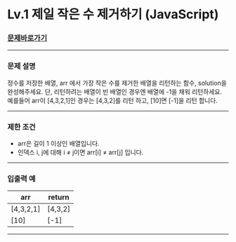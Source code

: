 # Lv.1 제일 작은 수 제거하기 (JavaScript)

### [문제바로가기](https://school.programmers.co.kr/learn/courses/30/lessons/12935)

<hr/>

### 문제 설명

정수를 저장한 배열, arr 에서 가장 작은 수를 제거한 배열을 리턴하는 함수, solution을 완성해주세요. 단, 리턴하려는 배열이 빈 배열인 경우엔 배열에 -1을 채워 리턴하세요. 예를들어 arr이 [4,3,2,1]인 경우는 [4,3,2]를 리턴 하고, [10]면 [-1]을 리턴 합니다.

<hr/>

### 제한 조건

- arr은 길이 1 이상인 배열입니다.
- 인덱스 i, j에 대해 i ≠ j이면 arr[i] ≠ arr[j] 입니다.

<hr/>

### 입출력 예

|arr|return|
|------|---|
|[4,3,2,1]|[4,3,2]|
|[10]|[-1]|

<hr/>
